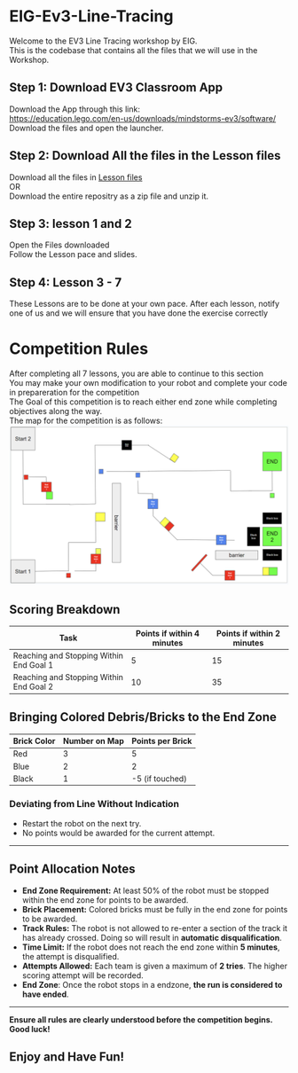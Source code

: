 # EIG-Ev3-Line-Tracing
Welcome to the EV3 Line Tracing workshop by EIG.  
This is the codebase that contains all the files that we will use in the Workshop.  
## Step 1: Download EV3 Classroom App
Download the App through this link:  
https://education.lego.com/en-us/downloads/mindstorms-ev3/software/  
Download the files and open the launcher.
## Step 2: Download All the files in the Lesson files
Download all the files in [Lesson files](./Lesson%20Files/)  
OR  
Download the entire repositry as a zip file and unzip it.
## Step 3: lesson 1 and 2
Open the Files downloaded  
Follow the Lesson pace and slides.
## Step 4: Lesson 3 - 7  
These Lessons are to be done at your own pace.
After each lesson, notify one of us and we will ensure that you have done the exercise correctly


# Competition Rules
After completing all 7 lessons, you are able to continue to this section  
You may make your own modification to your robot and complete your code in prepareration for the competition  
The Goal of this competition is to reach either end zone while completing objectives along the way.  
The map for the competition is as follows:  
![Map for EV3 Line Tracing Competition](./Map.png/)

## Scoring Breakdown
| Task                          | Points if within 4 minutes | Points if within 2 minutes |
|-------------------------------|----------------------------|----------------------------|
| Reaching and Stopping Within End Goal 1          | 5                          | 15                         |
| Reaching and Stopping Within End Goal 2          | 10                         | 35                         |

## Bringing Colored Debris/Bricks to the End Zone
| Brick Color | Number on Map | Points per Brick |
|-------------|--------------|-----------------|
| Red         | 3            | 5               |
| Blue        | 2            | 2               |
| Black       | 1            | -5 (if touched) |

### Deviating from Line Without Indication
- Restart the robot on the next try.
- No points would be awarded for the current attempt.
---

## Point Allocation Notes
- **End Zone Requirement:** At least 50% of the robot must be stopped within the end zone for points to be awarded.
- **Brick Placement:** Colored bricks must be fully in the end zone for points to be awarded.
- **Track Rules:** The robot is not allowed to re-enter a section of the track it has already crossed. Doing so will result in **automatic disqualification**.
- **Time Limit:** If the robot does not reach the end zone within **5 minutes**, the attempt is disqualified.
- **Attempts Allowed:** Each team is given a maximum of **2 tries**. The higher scoring attempt will be recorded.
- **End Zone**: Once the robot stops in a endzone, **the run is considered to have ended**.
---

**Ensure all rules are clearly understood before the competition begins. Good luck!**

## Enjoy and Have Fun!
